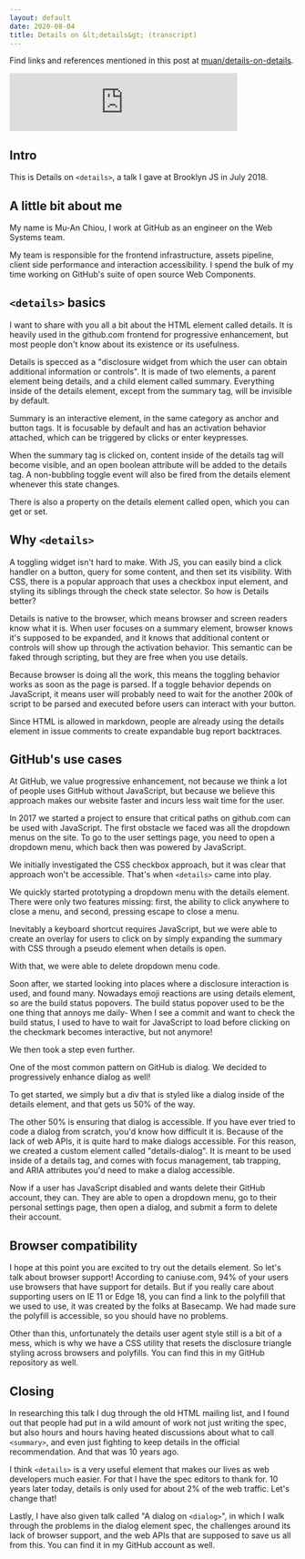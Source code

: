 ```yaml
---
layout: default
date: 2020-08-04
title: Details on &lt;details&gt; (transcript)
---
```


Find links and references mentioned in this post at [muan/details-on-details](https://github.com/muan/details-on-details).

<iframe src="https://anchor.fm/muan/embed/episodes/Details-on-details-English-ehlu8i/a-a2s4pnu" height="102px" width="400px" frameborder="0" scrolling="no"></iframe>

## Intro

This is Details on `<details>`, a talk I gave at Brooklyn JS in July 2018.

## A little bit about me

My name is Mu-An Chiou, I work at GitHub as an engineer on the Web Systems team.

My team is responsible for the frontend infrastructure, assets pipeline, client side performance and interaction accessibility. I spend the bulk of my time working on GitHub's suite of open source Web Components.

## `<details>` basics

I want to share with you all a bit about the HTML element called details. It is heavily used in the github.com frontend for progressive enhancement, but most people don't know about its existence or its usefulness.

Details is specced as a "disclosure widget from which the user can obtain additional information or controls". It is made of two elements, a parent element being details, and a child element called summary. Everything inside of the details element, except from the summary tag, will be invisible by default.

Summary is an interactive element, in the same category as anchor and button tags. It is focusable by default and has an activation behavior attached, which can be triggered by clicks or enter keypresses.

When the summary tag is clicked on, content inside of the details tag will become visible, and an open boolean attribute will be added to the details tag. A non-bubbling toggle event will also be fired from the details element whenever this state changes.

There is also a property on the details element called open, which you can get or set.

## Why `<details>`

A toggling widget isn't hard to make. With JS, you can easily bind a click handler on a button, query for some content, and then set its visibility. With CSS, there is a popular approach that uses a checkbox input element, and styling its siblings through the check state selector. So how is Details better?

Details is native to the browser, which means browser and screen readers know what it is. When user focuses on a summary element, browser knows it's supposed to be expanded, and it knows that additional content or controls will show up through the activation behavior. This semantic can be faked through scripting, but they are free when you use details.

Because browser is doing all the work, this means the toggling behavior works as soon as the page is parsed. If a toggle behavior depends on JavaScript, it means user will probably need to wait for the another 200k of script to be parsed and executed before users can interact with your button.

Since HTML is allowed in markdown, people are already using the details element in issue comments to create expandable bug report backtraces.

## GitHub's use cases

At GitHub, we value progressive enhancement, not because we think a lot of people uses GitHub without JavaScript, but because we believe this approach makes our website faster and incurs less wait time for the user.

In 2017 we started a project to ensure that critical paths on github.com can be used with JavaScript. The first obstacle we faced was all the dropdown menus on the site. To go to the user settings page, you need to open a dropdown menu, which back then was powered by JavaScript.

We initially investigated the CSS checkbox approach, but it was clear that approach won't be accessible. That's when `<details>` came into play.

We quickly started prototyping a dropdown menu with the details element. There were only two features missing: first, the ability to click anywhere to close a menu, and second, pressing escape to close a menu.

Inevitably a keyboard shortcut requires JavaScript, but we were able to create an overlay for users to click on by simply expanding the summary with CSS through a pseudo element when details is open.

With that, we were able to delete dropdown menu code.

Soon after, we started looking into places where a disclosure interaction is used, and found many. Nowadays emoji reactions are using details element, so are the build status popovers. The build status popover used to be the one thing that annoys me daily- When I see a commit and want to check the build status, I used to have to wait for JavaScript to load before clicking on the checkmark becomes interactive, but not anymore!

We then took a step even further.

One of the most common pattern on GitHub is dialog. We decided to progressively enhance dialog as well!

To get started, we simply but a div that is styled like a dialog inside of the details element, and that gets us 50% of the way.

The other 50% is ensuring that dialog is accessible. If you have ever tried to code a dialog from scratch, you'd know how difficult it is. Because of the lack of web APIs, it is quite hard to make dialogs accessible. For this reason, we created a custom element called "details-dialog". It is meant to be used inside of a details tag, and comes with focus management, tab trapping, and ARIA attributes you'd need to make a dialog accessible.

Now if a user has JavaScript disabled and wants delete their GitHub account, they can. They are able to open a dropdown menu, go to their personal settings page, then open a dialog, and submit a form to delete their account.

## Browser compatibility

I hope at this point you are excited to try out the details element. So let's talk about browser support! According to caniuse.com, 94% of your users use browsers that have support for details. But if you really care about supporting users on IE 11 or Edge 18, you can find a link to the polyfill that we used to use, it was created by the folks at Basecamp. We had made sure the polyfill is accessible, so you should have no problems.

Other than this, unfortunately the details user agent style still is a bit of a mess, which is why we have a CSS utility that resets the disclosure triangle styling across browsers and polyfills. You can find this in my GitHub repository as well.

## Closing

In researching this talk I dug through the old HTML mailing list, and I found out that people had put in a wild amount of work not just writing the spec, but also hours and hours having heated discussions about what to call `<summary>`, and even just fighting to keep details in the official recommendation. And that was 10 years ago.

I think `<details>` is a very useful element that makes our lives as web developers much easier. For that I have the spec editors to thank for. 10 years later today, details is only used for about 2% of the web traffic. Let's change that!

Lastly, I have also given talk called "A dialog on `<dialog>`", in which I walk through the problems in the dialog element spec, the challenges around its lack of browser support, and the web APIs that are supposed to save us all from this. You can find it in my GitHub account as well.
